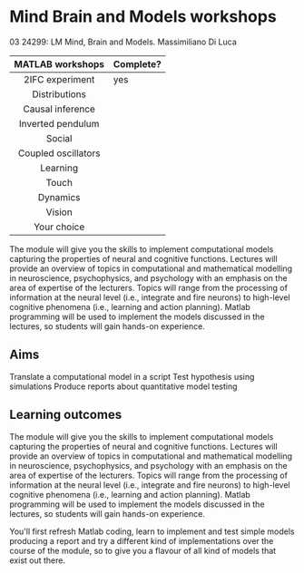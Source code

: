 # Mind Brain and Models workshops 
03 24299: LM Mind, Brain and Models. Massimiliano Di Luca

|   MATLAB workshops  	| Complete? 	|
|:-------------------:	|-----------	|
|   2IFC experiment   	|       yes    	|
|    Distributions    	|           	|
|   Causal inference  	|           	|
|  Inverted pendulum  	|           	|
|        Social       	|           	|
| Coupled oscillators 	|           	|
|       Learning      	|           	|
|        Touch        	|           	|
|      Dynamics       	|           	|
|        Vision       	|           	|
|     Your choice     	|           	|

The module will give you the skills to implement computational models capturing the properties of neural and cognitive functions. Lectures will provide an overview of topics in computational and mathematical modelling in neuroscience, psychophysics, and psychology with an emphasis on the area of expertise of the lecturers. Topics will range from the processing of information at the neural level (i.e., integrate and fire neurons) to high-level cognitive phenomena (i.e., learning and action planning). Matlab programming will be used to implement the models discussed in the lectures, so students will gain hands-on experience.

## Aims
Translate a computational model in a script
Test hypothesis using simulations
Produce reports about quantitative model testing
## Learning outcomes
The module will give you the skills to implement computational models capturing the properties of neural and cognitive functions. Lectures will provide an overview of topics in computational and mathematical modelling in neuroscience, psychophysics, and psychology with an emphasis on the area of expertise of the lecturers. Topics will range from the processing of information at the neural level (i.e., integrate and fire neurons) to high-level cognitive phenomena (i.e., learning and action planning). Matlab programming will be used to implement the models discussed in the lectures, so students will gain hands-on experience.

You'll first refresh Matlab coding, learn to implement and test simple models producing a report and try a different kind of implementations over the course of the module, so to give you a flavour of all kind of models that exist out there.
